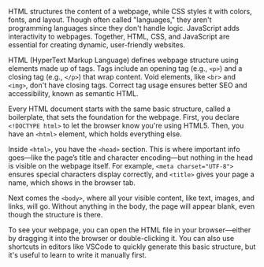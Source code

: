 HTML structures the content of a webpage, while CSS styles it with colors, fonts, and layout. Though often called "languages," they aren't programming languages since they don't handle logic. JavaScript adds interactivity to webpages. Together, HTML, CSS, and JavaScript are essential for creating dynamic, user-friendly websites.


HTML (HyperText Markup Language) defines webpage structure using elements made up of tags. Tags include an opening tag (e.g., `<p>`) and a closing tag (e.g., `</p>`) that wrap content. Void elements, like `<br>` and `<img>`, don't have closing tags. Correct tag usage ensures better SEO and accessibility, known as semantic HTML.

Every HTML document starts with the same basic structure, called a boilerplate, that sets the foundation for the webpage. First, you declare `<!DOCTYPE html>` to let the browser know you're using HTML5. Then, you have an `<html>` element, which holds everything else.

Inside `<html>`, you have the `<head>` section. This is where important info goes—like the page’s title and character encoding—but nothing in the head is visible on the webpage itself. For example, `<meta charset="UTF-8">` ensures special characters display correctly, and `<title>` gives your page a name, which shows in the browser tab.

Next comes the `<body>`, where all your visible content, like text, images, and links, will go. Without anything in the body, the page will appear blank, even though the structure is there.

To see your webpage, you can open the HTML file in your browser—either by dragging it into the browser or double-clicking it. You can also use shortcuts in editors like VSCode to quickly generate this basic structure, but it's useful to learn to write it manually first.
